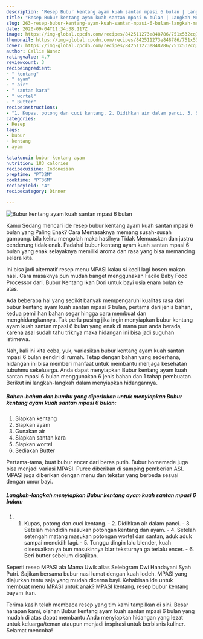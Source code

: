 ```yaml
---
description: "Resep Bubur kentang ayam kuah santan mpasi 6 bulan | Langkah Membuat Bubur kentang ayam kuah santan mpasi 6 bulan Yang Lezat"
title: "Resep Bubur kentang ayam kuah santan mpasi 6 bulan | Langkah Membuat Bubur kentang ayam kuah santan mpasi 6 bulan Yang Lezat"
slug: 263-resep-bubur-kentang-ayam-kuah-santan-mpasi-6-bulan-langkah-membuat-bubur-kentang-ayam-kuah-santan-mpasi-6-bulan-yang-lezat
date: 2020-09-04T11:34:38.117Z
image: https://img-global.cpcdn.com/recipes/842511273e848786/751x532cq70/bubur-kentang-ayam-kuah-santan-mpasi-6-bulan-foto-resep-utama.jpg
thumbnail: https://img-global.cpcdn.com/recipes/842511273e848786/751x532cq70/bubur-kentang-ayam-kuah-santan-mpasi-6-bulan-foto-resep-utama.jpg
cover: https://img-global.cpcdn.com/recipes/842511273e848786/751x532cq70/bubur-kentang-ayam-kuah-santan-mpasi-6-bulan-foto-resep-utama.jpg
author: Callie Nunez
ratingvalue: 4.7
reviewcount: 3
recipeingredient:
- " kentang"
- " ayam"
- " air"
- " santan kara"
- " wortel"
- " Butter"
recipeinstructions:
- "1. Kupas, potong dan cuci kentang. 2. Didihkan air dalam panci. 3. Setelah mendidih masukan potongan kentang dan ayam. 4. Setelah setengah matang masukan potongan wortel dan santan, aduk aduk sampai mendidih lagi. 5. Tunggu dingin lalu blender, kuah disesuaikan ya bun masukinnya biar teksturnya ga terlalu encer. 6. Beri butter sebelum disajikan."
categories:
- Resep
tags:
- bubur
- kentang
- ayam

katakunci: bubur kentang ayam 
nutrition: 183 calories
recipecuisine: Indonesian
preptime: "PT32M"
cooktime: "PT36M"
recipeyield: "4"
recipecategory: Dinner

---
```



![Bubur kentang ayam kuah santan mpasi 6 bulan](https://img-global.cpcdn.com/recipes/842511273e848786/751x532cq70/bubur-kentang-ayam-kuah-santan-mpasi-6-bulan-foto-resep-utama.jpg)

Kamu Sedang mencari ide resep bubur kentang ayam kuah santan mpasi 6 bulan yang Paling Enak? Cara Memasaknya memang susah-susah gampang. bila keliru mengolah maka hasilnya Tidak Memuaskan dan justru cenderung tidak enak. Padahal bubur kentang ayam kuah santan mpasi 6 bulan yang enak selayaknya memiliki aroma dan rasa yang bisa memancing selera kita.

Ini bisa jadi alternatif resep menu MPASI kalau si kecil lagi bosen makan nasi. Cara masaknya pun mudah banget menggunakan Facile Baby Food Processor dari. Bubur Kentang Ikan Dori untuk bayi usia enam bulan ke atas.

Ada beberapa hal yang sedikit banyak mempengaruhi kualitas rasa dari bubur kentang ayam kuah santan mpasi 6 bulan, pertama dari jenis bahan, kedua pemilihan bahan segar hingga cara membuat dan menghidangkannya. Tak perlu pusing jika ingin menyiapkan bubur kentang ayam kuah santan mpasi 6 bulan yang enak di mana pun anda berada, karena asal sudah tahu triknya maka hidangan ini bisa jadi suguhan istimewa.


Nah, kali ini kita coba, yuk, variasikan bubur kentang ayam kuah santan mpasi 6 bulan sendiri di rumah. Tetap dengan bahan yang sederhana, hidangan ini bisa memberi manfaat untuk membantu menjaga kesehatan tubuhmu sekeluarga. Anda dapat menyiapkan Bubur kentang ayam kuah santan mpasi 6 bulan menggunakan 6 jenis bahan dan 1 tahap pembuatan. Berikut ini langkah-langkah dalam menyiapkan hidangannya.

<!--inarticleads1-->

##### Bahan-bahan dan bumbu yang diperlukan untuk menyiapkan Bubur kentang ayam kuah santan mpasi 6 bulan:

1. Siapkan  kentang
1. Siapkan  ayam
1. Gunakan  air
1. Siapkan  santan kara
1. Siapkan  wortel
1. Sediakan  Butter


Pertama-tama, buat bubur encer dari beras putih. Bubur homemade juga bisa menjadi variasi MPASI. Puree diberikan di samping pemberian ASI. MPASI juga diberikan dengan menu dan tekstur yang berbeda sesuai dengan umur bayi. 

<!--inarticleads2-->

##### Langkah-langkah menyiapkan Bubur kentang ayam kuah santan mpasi 6 bulan:

1. 1. Kupas, potong dan cuci kentang. - 2. Didihkan air dalam panci. - 3. Setelah mendidih masukan potongan kentang dan ayam. - 4. Setelah setengah matang masukan potongan wortel dan santan, aduk aduk sampai mendidih lagi. - 5. Tunggu dingin lalu blender, kuah disesuaikan ya bun masukinnya biar teksturnya ga terlalu encer. - 6. Beri butter sebelum disajikan.


Seperti resep MPASI ala Mama Uwik alias Selebgram Dwi Handayani Syah Putri. Sajikan bersama bubur nasi lumat dengan kuah lodeh. MPASI yang diajurkan tentu saja yang mudah dicerna bayi. Kehabisan ide untuk membuat menu MPASI untuk anak? MPASI kentang, resep bubur kentang bayam ikan. 

Terima kasih telah membaca resep yang tim kami tampilkan di sini. Besar harapan kami, olahan Bubur kentang ayam kuah santan mpasi 6 bulan yang mudah di atas dapat membantu Anda menyiapkan hidangan yang lezat untuk keluarga/teman ataupun menjadi inspirasi untuk berbisnis kuliner. Selamat mencoba!
